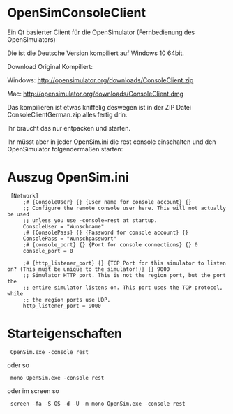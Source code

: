 # OpenSimConsoleClient
Ein Qt basierter Client für die OpenSimulator (Fernbedienung des OpenSimulators)

Die ist die Deutsche Version kompiliert auf Windows 10 64bit.

Download Original Kompiliert:

Windows: http://opensimulator.org/downloads/ConsoleClient.zip

Mac: http://opensimulator.org/downloads/ConsoleClient.dmg 

Das kompilieren ist etwas kniffelig deswegen ist in der ZIP Datei ConsoleClientGerman.zip alles fertig drin.

Ihr braucht das nur entpacken und starten.

Ihr müsst aber in jeder OpenSim.ini die rest console einschalten und den OpenSimulator folgendermaßen starten:

# Auszug OpenSim.ini
     [Network]
         ;# {ConsoleUser} {} {User name for console account} {}
         ;; Configure the remote console user here. This will not actually be used
         ;; unless you use -console=rest at startup.
         ConsoleUser = "Wunschname"
         ;# {ConsolePass} {} {Password for console account} {}
         ConsolePass = "Wunschpasswort"
         ;# {console_port} {} {Port for console connections} {} 0
         console_port = 0

         ;# {http_listener_port} {} {TCP Port for this simulator to listen on? (This must be unique to the simulator!)} {} 9000
         ;; Simulator HTTP port. This is not the region port, but the port the
         ;; entire simulator listens on. This port uses the TCP protocol, while
         ;; the region ports use UDP.
         http_listener_port = 9000

# Starteigenschaften
     OpenSim.exe -console rest
     
oder so

     mono OpenSim.exe -console rest
     
oder im screen so

     screen -fa -S OS -d -U -m mono OpenSim.exe -console rest
